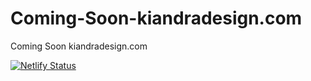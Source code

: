 # Coming-Soon-kiandradesign.com
Coming Soon kiandradesign.com


[![Netlify Status](https://api.netlify.com/api/v1/badges/d0ef21cb-31fb-420d-99ba-b44a1e7ce153/deploy-status)](https://app.netlify.com/sites/mystifying-spence-be02b0/deploys)
